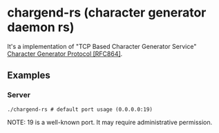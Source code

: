 # chargend-rs (character generator daemon rs)

It's a implementation of "TCP Based Character Generator Service" [Character Generator Protocol [RFC864]](https://datatracker.ietf.org/doc/html/rfc864).

## Examples

### Server

```
./chargend-rs # default port usage (0.0.0.0:19)
```

NOTE: 19 is a well-known port. It may require administrative permission.
